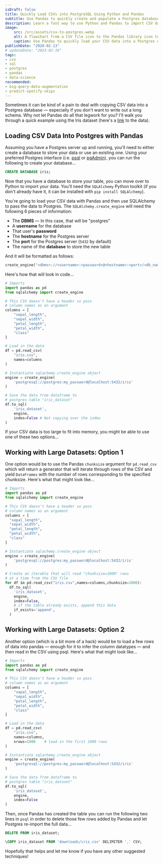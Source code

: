 ```yaml
---
isDraft: false
title: Quickly Load CSVs into PostgreSQL Using Python and Pandas
subtitle: Use Pandas to quickly create and populate a Postgres database
description: Learn a fast way to use Python and Pandas to import CSV data into a Postgres database. Let Pandas infer data types and create the SQL schema for you.
image:
    src: /src/assets/csv-to-postgres.webp
    alt: A flowchart from a CSV file icon to the Pandas library icon to a Postgres database icon.
    caption: Use Pandas to quickly load your CSV data into a Postgres database
publishDate: "2020-02-13"
# updateDate: "2023-02-16"
tags:
- csv
- sql
- postgres
- pandas
- data-science
recommended:
- big-query-data-augmentation
- predict-spotify-skips
---
```


Sometimes it can be kind of a pain to deal with copying CSV data into a Postgres database — especially if you don't want to write out a long schema. Why not let Pandas do all that legwork for you? I'll walk you through a quick example using the Iris dataset (here's a [link](https://archive.ics.uci.edu/ml/datasets/Iris) to the data).

## Loading CSV Data Into Postgres with Pandas

Assuming you have a Postgres server up and running, you'll need to either create a database to store your data or use an existing one. Using your preferred Postgres interface (i.e. [psql](https://www.postgresql.org/docs/9.3/app-psql.html) or [pgAdmin](https://www.pgadmin.org/)), you can run the following to create your database…

```sql
CREATE DATABASE iris;
```

Now that you have a database to store your table, you can move over to Python to import your data. You'll need the `SQLAlchemy` Python toolkit (if you don't already have it, it can be installed with `pip install SQLAlchemy`).

You're going to load your CSV data with Pandas and then use SQLAlchemy to pass the data to Postgres. The `SQLAlchemy.create_engine` will need the following 6 pieces of information:

- The **DBMS** — In this case, that will be "postgres"
- A **username** for the database
- That user's **password**
- The **hostname** for the Postgres server
- The **port** for the Postgres server (`5432` by default)
- The name of the **database** to store the new table

And it will be formatted as follows:

```py
create_engine("<dbms>://<username>:<password>@<hostname>:<port>/<db_name>")
```

Here's how that will look in code...

```py
# Imports
import pandas as pd
from sqlalchemy import create_engine

# This CSV doesn't have a header so pass
# column names as an argument
columns = [
    "sepal_length",
    "sepal_width",
    "petal_length",
    "petal_width",
    "class"
]

# Load in the data
df = pd.read_csv(
    "iris.csv",
    names=columns
)

# Instantiate sqlachemy.create_engine object
engine = create_engine(
    'postgresql://postgres:my_password@localhost:5432/iris'
)

# Save the data from dataframe to
# postgres table "iris_dataset"
df.to_sql(
    'iris_dataset', 
    engine,
    index=False # Not copying over the index
)
```

If your CSV data is too large to fit into memory, you might be able to use one of these two options…

## Working with Large Datasets: Option 1

One option would be to use the Pandas `chunksize` argument for `pd.read_csv` which will return a generator that will iterate through rows of the CSV and yield `DataFrames` with the number of rows corresponding to the specified chunksize. Here's what that might look like…

```py
# Imports
import pandas as pd
from sqlalchemy import create_engine

# This CSV doesn't have a header so pass
# column names as an argument
columns = [
  "sepal_length",
  "sepal_width",
  "petal_length",
  "petal_width",
  "class"
]

# Instantiate sqlachemy.create_engine object
engine = create_engine(
    'postgresql://postgres:my_password@localhost:5432/iris'
)

# Create an iterable that will read "chunksize=1000" rows
# at a time from the CSV file
for df in pd.read_csv("iris.csv",names=columns,chunksize=1000):
  df.to_sql(
    'iris_dataset', 
    engine,
    index=False,
    # if the table already exists, append this data
    if_exists='append',
  )
```

## Working with Large Datasets: Option 2

Another option (which is a bit more of a hack) would be to load a few rows of data into pandas — enough for it to infer the column datatypes — and then read in the CSV using psql. Here's what that might look like…

```py
# Imports
import pandas as pd
from sqlalchemy import create_engine

# This CSV doesn't have a header so pass
# column names as an argument
columns = [
    "sepal_length",
    "sepal_width",
    "petal_length",
    "petal_width",
    "class"
]

# Load in the data
df = pd.read_csv(
    "iris.csv",
    names=columns,
    nrows=1000    # load in the first 1000 rows
)

# Instantiate sqlachemy.create_engine object
engine = create_engine(
    'postgresql://postgres:my_password@localhost:5432/iris'
)

# Save the data from dataframe to
# postgres table "iris_dataset"
df.to_sql(
    'iris_dataset', 
    engine,
    index=False
)
```

Then, once Pandas has created the table you can run the following two lines in `psql` in order to delete those few rows added by Pandas and let Postgres re-import the full data...

```sql
DELETE FROM iris_dataset;

\COPY iris_dataset FROM 'downloads/iris.csv' DELIMITER ',' CSV; 
```

Hopefully that helps and let me know if you have any other suggested techniques!

